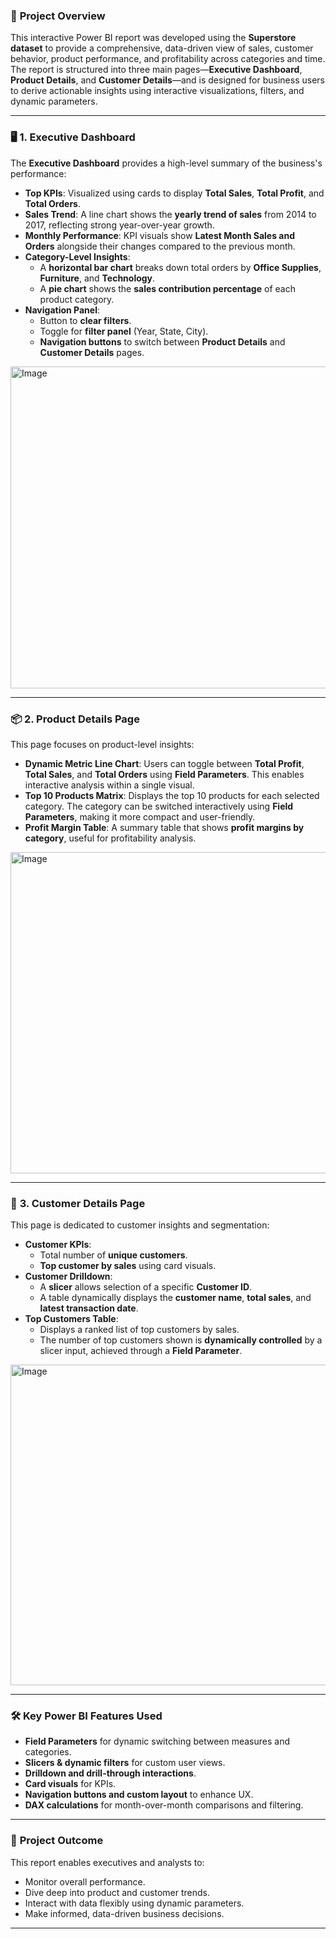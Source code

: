### 📌 **Project Overview**

This interactive Power BI report was developed using the **Superstore dataset** to provide a comprehensive, data-driven view of sales, customer behavior, product performance, and profitability across categories and time. The report is structured into three main pages—**Executive Dashboard**, **Product Details**, and **Customer Details**—and is designed for business users to derive actionable insights using interactive visualizations, filters, and dynamic parameters.

---

### 🖥️ **1. Executive Dashboard**

The **Executive Dashboard** provides a high-level summary of the business's performance:

- **Top KPIs**: Visualized using cards to display **Total Sales**, **Total Profit**, and **Total Orders**.
- **Sales Trend**: A line chart shows the **yearly trend of sales** from 2014 to 2017, reflecting strong year-over-year growth.
- **Monthly Performance**: KPI visuals show **Latest Month Sales and Orders** alongside their changes compared to the previous month.
- **Category-Level Insights**:
    - A **horizontal bar chart** breaks down total orders by **Office Supplies**, **Furniture**, and **Technology**.
    - A **pie chart** shows the **sales contribution percentage** of each product category.
- **Navigation Panel**:
    - Button to **clear filters**.
    - Toggle for **filter panel** (Year, State, City).
    - **Navigation buttons** to switch between **Product Details** and **Customer Details** pages.

<img width="1040" height="515" alt="Image" src="https://github.com/user-attachments/assets/6dbb05af-ec5e-4574-9126-aed149d0ecde" />

---

### 📦 **2. Product Details Page**

This page focuses on product-level insights:

- **Dynamic Metric Line Chart**: Users can toggle between **Total Profit**, **Total Sales**, and **Total Orders** using **Field Parameters**. This enables interactive analysis within a single visual.
- **Top 10 Products Matrix**: Displays the top 10 products for each selected category. The category can be switched interactively using **Field Parameters**, making it more compact and user-friendly.
- **Profit Margin Table**: A summary table that shows **profit margins by category**, useful for profitability analysis.

<img width="1042" height="514" alt="Image" src="https://github.com/user-attachments/assets/0abf5f13-eb43-45b7-88f3-5d10c2ead09b" />

---

### 👤 **3. Customer Details Page**

This page is dedicated to customer insights and segmentation:

- **Customer KPIs**:
    - Total number of **unique customers**.
    - **Top customer by sales** using card visuals.
- **Customer Drilldown**:
    - A **slicer** allows selection of a specific **Customer ID**.
    - A table dynamically displays the **customer name**, **total sales**, and **latest transaction date**.
- **Top Customers Table**:
    - Displays a ranked list of top customers by sales.
    - The number of top customers shown is **dynamically controlled** by a slicer input, achieved through a **Field Parameter**.

<img width="1040" height="513" alt="Image" src="https://github.com/user-attachments/assets/967a96f2-7539-4772-baaf-4316042abf98" />

---

### 🛠️ **Key Power BI Features Used**

- **Field Parameters** for dynamic switching between measures and categories.
- **Slicers & dynamic filters** for custom user views.
- **Drilldown and drill-through interactions**.
- **Card visuals** for KPIs.
- **Navigation buttons and custom layout** to enhance UX.
- **DAX calculations** for month-over-month comparisons and filtering.

---

### 🎯 **Project Outcome**

This report enables executives and analysts to:

- Monitor overall performance.
- Dive deep into product and customer trends.
- Interact with data flexibly using dynamic parameters.
- Make informed, data-driven business decisions.

---
